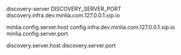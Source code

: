 

discovery-server
DISCOVERY_SERVER_PORT
discovery.infra.dev.minlia.com.127.0.0.1.xip.io

minlia.config.server.host config.infra.dev.minlia.com.127.0.0.1.xip.io 
minlia.config.server.port


discovery.server.host
discovery.server.port
